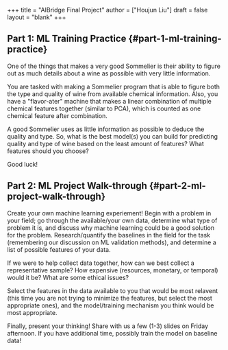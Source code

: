 +++
title = "AIBridge Final Project"
author = ["Houjun Liu"]
draft = false
layout = "blank"
+++

## Part 1: ML Training Practice {#part-1-ml-training-practice}

One of the things that makes a very good Sommelier is their ability to figure out as much details about a wine as possible with very little information.

You are tasked with making a Sommelier program that is able to figure both the type and quality of wine from available chemical information. Also, you have a "flavor-ater" machine that makes a linear combination of multiple chemical features together (similar to PCA), which is counted as one chemical feature after combination.

A good Sommelier uses as little information as possible to deduce the quality and type. So, what is the best model(s) you can build for predicting quality and type of wine based on the least amount of features? What features should you choose?

Good luck!


## Part 2: ML Project Walk-through {#part-2-ml-project-walk-through}

Create your own machine learning experiement! Begin with a problem in your field; go through the available/your own data, determine what type of problem it is, and discuss why machine learning could be a good solution for the problem. Research/quantify the baselines in the field for the task (remembering our discussion on ML validation methods), and determine a list of possible features of your data.

If we were to help collect data together, how can we best collect a representative sample? How expensive (resources, monetary, or temporal) would it be? What are some ethical issues?

Select the features in the data available to you that would be most relavent (this time you are not trying to minimize the features, but select the most appropriate ones), and the model/training mechanism you think would be most appropriate.

Finally, present your thinking! Share with us a few (1-3) slides on Friday afternoon. If you have additional time, possibly train the model on baseline data!